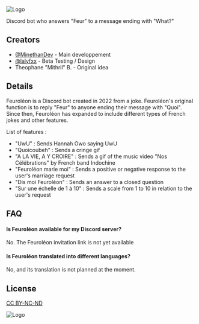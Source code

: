 ![Logo](https://i.imgur.com/82lwQ3n.png)

Discord bot who answers "Feur" to a message ending with "What?"


## Creators

- [@MinethanDev](https://github.com/MinethanDev) - Main developpement
- [@lalyfxx](https://github.com/lalyfxx) - Beta Testing / Design
- Theophane "Mithril" B. - Original idea


## Details

Feuroléon is a Discord bot created in 2022 from a joke. Feuroléon's original function is to reply "Feur" to anyone ending their message with "Quoi". Since then, Feuroléon has expanded to include different types of French jokes and other features.

List of features :
-  "UwU" : Sends Hannah Owo saying UwU
-  "Quoicoubeh" : Sends a cringe gif
-  "A LA VIE, A Y CROIRE" : Sends a gif of the music video "Nos Célébrations" by French band Indochine
-  "Feuroléon marie moi" : Sends a positive or negative response to the user's marriage request
-  "Dis moi Feuroléon" : Sends an answer to a closed question
-  "Sur une échelle de 1 à 10" : Sends a scale from 1 to 10 in relation to the user's request

## FAQ

#### Is Feuroléon available for my Discord server?

No. The Feuroléon invitation link is not yet available

#### Is Feuroléon translated into different languages?

No, and its translation is not planned at the moment.

## License

[CC BY-NC-ND](https://creativecommons.org/licenses/by-nc-nd/4.0//)

![Logo](https://i.creativecommons.org/l/by-nc-nd/4.0/88x31.png)
